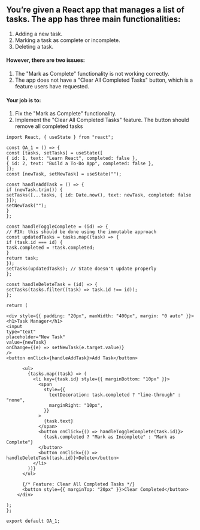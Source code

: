 ## You’re given a React app that manages a list of tasks. The app has three main functionalities:

1. Adding a new task.
2. Marking a task as complete or incomplete.
3. Deleting a task.

#### However, there are two issues:

1. The "Mark as Complete" functionality is not working correctly.
2. The app does not have a "Clear All Completed Tasks" button, which is a feature users have requested.

#### Your job is to:

1. Fix the "Mark as Complete" functionality.
2. Implement the "Clear All Completed Tasks" feature. The button should remove all completed tasks

```
import React, { useState } from "react";

const OA_1 = () => {
const [tasks, setTasks] = useState([
{ id: 1, text: "Learn React", completed: false },
{ id: 2, text: "Build a To-Do App", completed: false },
]);
const [newTask, setNewTask] = useState("");

const handleAddTask = () => {
if (newTask.trim()) {
setTasks([...tasks, { id: Date.now(), text: newTask, completed: false }]);
setNewTask("");
}
};

const handleToggleComplete = (id) => {
// FIX: this should be done using the immutable approach
const updatedTasks = tasks.map((task) => {
if (task.id === id) {
task.completed = !task.completed;
}
return task;
});
setTasks(updatedTasks); // State doesn't update properly
};

const handleDeleteTask = (id) => {
setTasks(tasks.filter((task) => task.id !== id));
};

return (

<div style={{ padding: "20px", maxWidth: "400px", margin: "0 auto" }}>
<h1>Task Manager</h1>
<input
type="text"
placeholder="New Task"
value={newTask}
onChange={(e) => setNewTask(e.target.value)}
/>
<button onClick={handleAddTask}>Add Task</button>

      <ul>
        {tasks.map((task) => (
          <li key={task.id} style={{ marginBottom: "10px" }}>
            <span
              style={{
                textDecoration: task.completed ? "line-through" : "none",
                marginRight: "10px",
              }}
            >
              {task.text}
            </span>
            <button onClick={() => handleToggleComplete(task.id)}>
              {task.completed ? "Mark as Incomplete" : "Mark as Complete"}
            </button>
            <button onClick={() => handleDeleteTask(task.id)}>Delete</button>
          </li>
        ))}
      </ul>

      {/* Feature: Clear All Completed Tasks */}
      <button style={{ marginTop: "20px" }}>Clear Completed</button>
    </div>

);
};

export default OA_1;
```

